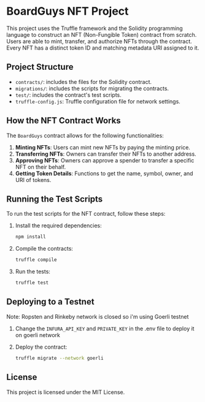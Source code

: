 # BoardGuys NFT Project

This project uses the Truffle framework and the Solidity programming language to construct an NFT (Non-Fungible Token) contract from scratch. Users are able to mint, transfer, and authorize NFTs through the contract. Every NFT has a distinct token ID and matching metadata URI assigned to it.

## Project Structure

-   `contracts/`: includes the files for the Solidity contract.
-   `migrations/`: includes the scripts for migrating the contracts.
-   `test/`: includes the contract's test scripts.
-   `truffle-config.js`: Truffle configuration file for network settings.

## How the NFT Contract Works

The `BoardGuys` contract allows for the following functionalities:

1. **Minting NFTs**: Users can mint new NFTs by paying the minting price.
2. **Transferring NFTs**: Owners can transfer their NFTs to another address.
3. **Approving NFTs**: Owners can approve a spender to transfer a specific NFT on their behalf.
4. **Getting Token Details**: Functions to get the name, symbol, owner, and URI of tokens.

## Running the Test Scripts

To run the test scripts for the NFT contract, follow these steps:

1. Install the required dependencies:

    ```bash
    npm install
    ```

2. Compile the contracts:

    ```bash
    truffle compile
    ```

3. Run the tests:
    ```bash
    truffle test
    ```

## Deploying to a Testnet

Note: Ropsten and Rinkeby network is closed so i'm using Goerli testnet

1. Change the `INFURA_API_KEY` and `PRIVATE_KEY` in the .env file to deploy it on goerli network

2. Deploy the contract:
    ```bash
    truffle migrate --network goerli
    ```

## License

This project is licensed under the MIT License.
